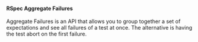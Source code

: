 #### RSpec Aggregate Failures

Aggregate Failures is an API that allows you to group together a set of expectations and see all failures of a test at once.
The alternative is having the test abort on the first failure. 

